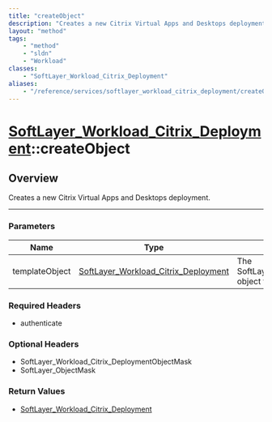 ```yaml
---
title: "createObject"
description: "Creates a new Citrix Virtual Apps and Desktops deployment."
layout: "method"
tags:
    - "method"
    - "sldn"
    - "Workload"
classes:
    - "SoftLayer_Workload_Citrix_Deployment"
aliases:
    - "/reference/services/softlayer_workload_citrix_deployment/createObject"
---
```

# [SoftLayer_Workload_Citrix_Deployment](/reference/services/SoftLayer_Workload_Citrix_Deployment)::createObject




## Overview 
Creates a new Citrix Virtual Apps and Desktops deployment. 

-----

### Parameters 
|Name | Type | Description |
| --- | --- | --- |
|templateObject| <a href='/reference/datatypes/SoftLayer_Workload_Citrix_Deployment'>SoftLayer_Workload_Citrix_Deployment </a>| The SoftLayer_Workload_Citrix_Deployment object that you wish to create.|


### Required Headers
* authenticate


### Optional Headers
* SoftLayer_Workload_Citrix_DeploymentObjectMask
* SoftLayer_ObjectMask

### Return Values
* <a href='/reference/datatypes/SoftLayer_Workload_Citrix_Deployment'>SoftLayer_Workload_Citrix_Deployment </a>




